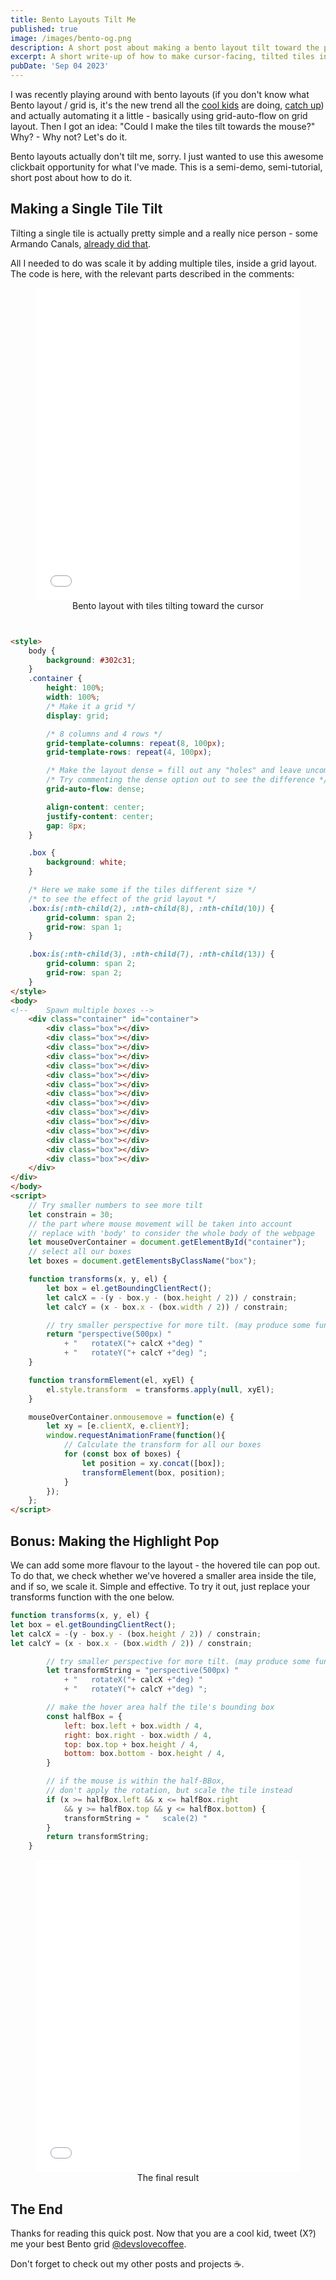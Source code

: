 ```yaml
---
title: Bento Layouts Tilt Me
published: true
image: /images/bento-og.png
description: A short post about making a bento layout tilt toward the pointer using HTML, javascript and css.
excerpt: A short write-up of how to make cursor-facing, tilted tiles in a bento grid.
pubDate: 'Sep 04 2023'
---
```


I was recently playing around with bento layouts (if you don't know what Bento layout / grid is, it's the new trend all the <a class="external" href="https://bentogrids.com" target="_blank">cool kids</a> are doing, <a class="external" href="https://www.webdesignerdepot.com/2023/07/what-is-the-bento-ui-trend-and-how-can-you-get-started" target="_blank">catch up</a>) and actually automating it a little - basically using grid-auto-flow on grid layout. Then I got an idea: "Could I make the tiles tilt towards the mouse?" Why? - Why not? Let's do it.

Bento layouts actually don't tilt me, sorry. I just wanted to use this awesome clickbait opportunity for what I've made. This is a semi-demo, semi-tutorial, short post about how to do it.

## Making a Single Tile Tilt

Tilting a single tile is actually pretty simple and a really nice person - some Armando Canals, <a class="external" href="https://armandocanals.com/posts/CSS-transform-rotating-a-3D-object-perspective-based-on-mouse-position.html" target="_blank">already did that</a>.

All I needed to do was scale it by adding multiple tiles, inside a grid layout. The code is here, with the relevant parts described in the comments:

<figure>
    <iframe loading="lazy" title="The bento layout with tiles tilting towards the cursor" src="/assets/index-basic.html" height="500px" width="100%" style="border:none;"></iframe>
    <figcaption align="center">Bento layout with tiles tilting toward the cursor</figcaption>
</figure>

```html


<style>
    body {
        background: #302c31;
    }
    .container {
        height: 100%;
        width: 100%;
        /* Make it a grid */
        display: grid;

        /* 8 columns and 4 rows */
        grid-template-columns: repeat(8, 100px);
        grid-template-rows: repeat(4, 100px);

        /* Make the layout dense = fill out any "holes" and leave uncompleted rows if necessary */
        /* Try commenting the dense option out to see the difference */
        grid-auto-flow: dense;

        align-content: center;
        justify-content: center;
        gap: 8px;
    }

    .box {
        background: white;
    }

    /* Here we make some if the tiles different size */
    /* to see the effect of the grid layout */
    .box:is(:nth-child(2), :nth-child(8), :nth-child(10)) {
        grid-column: span 2;
        grid-row: span 1;
    }

    .box:is(:nth-child(3), :nth-child(7), :nth-child(13)) {
        grid-column: span 2;
        grid-row: span 2;
    }
</style>
<body>
<!--    Spawn multiple boxes -->
    <div class="container" id="container">
        <div class="box"></div>
        <div class="box"></div>
        <div class="box"></div>
        <div class="box"></div>
        <div class="box"></div>
        <div class="box"></div>
        <div class="box"></div>
        <div class="box"></div>
        <div class="box"></div>
        <div class="box"></div>
        <div class="box"></div>
        <div class="box"></div>
        <div class="box"></div>
        <div class="box"></div>
        <div class="box"></div>
    </div>
</div>
</body>
<script>
    // Try smaller numbers to see more tilt
    let constrain = 30;
    // the part where mouse movement will be taken into account
    // replace with 'body' to consider the whole body of the webpage
    let mouseOverContainer = document.getElementById("container");
    // select all our boxes
    let boxes = document.getElementsByClassName("box");

    function transforms(x, y, el) {
        let box = el.getBoundingClientRect();
        let calcX = -(y - box.y - (box.height / 2)) / constrain;
        let calcY = (x - box.x - (box.width / 2)) / constrain;

        // try smaller perspective for more tilt. (may produce some fun artifacts)
        return "perspective(500px) "
            + "   rotateX("+ calcX +"deg) "
            + "   rotateY("+ calcY +"deg) ";
    }

    function transformElement(el, xyEl) {
        el.style.transform  = transforms.apply(null, xyEl);
    }

    mouseOverContainer.onmousemove = function(e) {
        let xy = [e.clientX, e.clientY];
        window.requestAnimationFrame(function(){
            // Calculate the transform for all our boxes
            for (const box of boxes) {
                let position = xy.concat([box]);
                transformElement(box, position);
            }
        });
    };
</script>
```

## Bonus: Making the Highlight Pop

We can add some more flavour to the layout - the hovered tile can pop out. To do that, we check whether we've hovered a smaller area inside the tile, and if so, we scale it. Simple and effective. To try it out, just replace your transforms function with the one below.

```javascript
function transforms(x, y, el) {
let box = el.getBoundingClientRect();
let calcX = -(y - box.y - (box.height / 2)) / constrain;
let calcY = (x - box.x - (box.width / 2)) / constrain;

        // try smaller perspective for more tilt. (may produce some fun artifacts)
        let transformString = "perspective(500px) "
            + "   rotateX("+ calcX +"deg) "
            + "   rotateY("+ calcY +"deg) ";

        // make the hover area half the tile's bounding box
        const halfBox = {
            left: box.left + box.width / 4,
            right: box.right - box.width / 4,
            top: box.top + box.height / 4,
            bottom: box.bottom - box.height / 4,
        }

        // if the mouse is within the half-BBox, 
        // don't apply the rotation, but scale the tile instead
        if (x >= halfBox.left && x <= halfBox.right
            && y >= halfBox.top && y <= halfBox.bottom) {
            transformString = "   scale(2) "
        }
        return transformString;
    }
```
<figure>
    <iframe loading="lazy" title="The final result with tiles enlarging on hover" src="/assets/index-advanced.html" height="500px" width="100%" style="border:none;"></iframe>
    <figcaption align="center">The final result</figcaption>
</figure>

## The End

Thanks for reading this quick post. Now that you are a cool kid, tweet (X?) me your best Bento grid <a class="external" href="https://x.com/devslovecoffee" target="_blank">@devslovecoffee</a>. 

Don't forget to check out my other posts and projects ☕.

